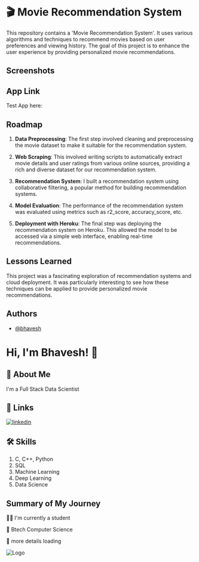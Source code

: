 
# 🎬 Movie Recommendation System

This repository contains a 'Movie Recommendation System'. It uses various algorithms and techniques to recommend movies based on user preferences and viewing history. The goal of this project is to enhance the user experience by providing personalized movie recommendations.







## Screenshots




## App Link

Test App here: 

## Roadmap

1. **Data Preprocessing**: The first step involved cleaning and preprocessing the movie dataset to make it suitable for the recommendation system.

2. **Web Scraping**: This involved writing scripts to automatically extract movie details and user ratings from various online sources, providing a rich and diverse dataset for our recommendation system.

3. **Recommendation System**: I built a recommendation system using collaborative filtering, a popular method for building recommendation systems.

4. **Model Evaluation**: The performance of the recommendation system was evaluated using metrics such as r2_score, accuracy_score, etc.

5. **Deployment with Heroku**: The final step was deploying the recommendation system on Heroku. This allowed the model to be accessed via a simple web interface, enabling real-time recommendations.
## Lessons Learned

This project was a fascinating exploration of recommendation systems and cloud deployment. It was particularly interesting to see how these techniques can be applied to provide personalized movie recommendations.



## Authors

- [@bhavesh](https://github.com/bhaveshk22)


# Hi, I'm Bhavesh! 👋


## 🚀 About Me
I'm a Full Stack Data Scientist


## 🔗 Links
[![linkedin](https://img.shields.io/badge/linkedin-0A66C2?style=for-the-badge&logo=linkedin&logoColor=white)](https://www.linkedin.com/in/bhavesh-kabdwal-6ba30a25b)


## 🛠 Skills
1. C, C++, Python
2. SQL
3. Machine Learning
4. Deep Learning
5. Data Science


## Summary of My Journey
👩‍💻 I'm currently a student

🧠 Btech Computer Science

💬 more details loading

![Logo](https://github-readme-stats.vercel.app/api?username=bhaveshk22&&show_icons=true&title_color=ffffff&icon_color=bb2acf&text_color=daf7dc&bg_color=151515)

